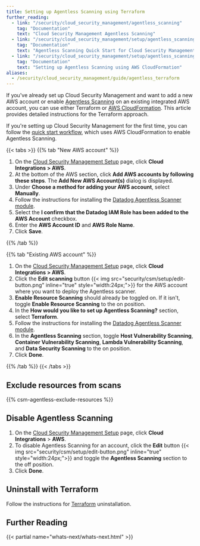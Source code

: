 ```yaml
---
title: Setting up Agentless Scanning using Terraform
further_reading:
  - link: "/security/cloud_security_management/agentless_scanning"
    tag: "Documentation"
    text: "Cloud Security Management Agentless Scanning"
  - link: "/security/cloud_security_management/setup/agentless_scanning/quick_start"
    tag: "Documentation"
    text: "Agentless Scanning Quick Start for Cloud Security Management"
  - link: "/security/cloud_security_management/setup/agentless_scanning/cloudformation"
    tag: "Documentation"
    text: "Setting up Agentless Scanning using AWS CloudFormation"
aliases:
  - /security/cloud_security_management/guide/agentless_terraform
---
```


If you've already set up Cloud Security Management and want to add a new AWS account or enable [Agentless Scanning][1] on an existing integrated AWS account, you can use either Terraform or [AWS CloudFormation][2]. This article provides detailed instructions for the Terraform approach.

<div class="alert alert-info">If you're setting up Cloud Security Management for the first time, you can follow the <a href="/security/cloud_security_management/setup/agentless_scanning/quick_start">quick start workflow</a>, which uses AWS CloudFormation to enable Agentless Scanning.</div>

{{< tabs >}}
{{% tab "New AWS account" %}}

1. On the [Cloud Security Management Setup][1] page, click **Cloud Integrations > AWS**.
1. At the bottom of the AWS section, click **Add AWS accounts by following these steps**. The **Add New AWS Account(s)** dialog is displayed.
1. Under **Choose a method for adding your AWS account**, select **Manually**.
1. Follow the instructions for installing the [Datadog Agentless Scanner module][2].
1. Select the **I confirm that the Datadog IAM Role has been added to the AWS Account** checkbox.
1. Enter the **AWS Account ID** and **AWS Role Name**.
1. Click **Save**.

[1]: https://app.datadoghq.com/security/configuration/csm/setup
[2]: https://github.com/DataDog/terraform-datadog-agentless-scanner/blob/main/README.md

{{% /tab %}}

{{% tab "Existing AWS account" %}}

1. On the [Cloud Security Management Setup][1] page, click **Cloud Integrations > AWS**.
1. Click the **Edit scanning** button {{< img src="security/csm/setup/edit-button.png" inline="true" style="width:24px;">}} for the AWS account where you want to deploy the Agentless scanner.
1. **Enable Resource Scanning** should already be toggled on. If it isn't, toggle **Enable Resource Scanning** to the on position.
1. In the **How would you like to set up Agentless Scanning?** section, select **Terraform**.
1. Follow the instructions for installing the [Datadog Agentless Scanner module][2].
1. In the **Agentless Scanning** section, toggle **Host Vulnerability Scanning**, **Container Vulnerability Scanning**, **Lambda Vulnerability Scanning**, and **Data Security Scanning** to the on position.
1. Click **Done**.

[1]: https://app.datadoghq.com/security/configuration/csm/setup
[2]: https://github.com/DataDog/terraform-datadog-agentless-scanner/blob/main/README.md

{{% /tab %}}
{{< /tabs >}}

## Exclude resources from scans

{{% csm-agentless-exclude-resources %}}

## Disable Agentless Scanning

1. On the [Cloud Security Management Setup][4] page, click **Cloud Integrations** > **AWS**.
1. To disable Agentless Scanning for an account, click the **Edit** button {{< img src="security/csm/setup/edit-button.png" inline="true" style="width:24px;">}} and toggle the **Agentless Scanning** section to the off position.
1. Click **Done**.

## Uninstall with Terraform

Follow the instructions for [Terraform][3] uninstallation.

## Further Reading

{{< partial name="whats-next/whats-next.html" >}}

[1]: /security/cloud_security_management/agentless_scanning
[2]: /security/cloud_security_management/setup/agentless_scanning/cloudformation
[3]: https://github.com/DataDog/terraform-module-datadog-agentless-scanner/blob/main/README.md#uninstall
[4]: https://app.datadoghq.com/security/configuration/csm/setup